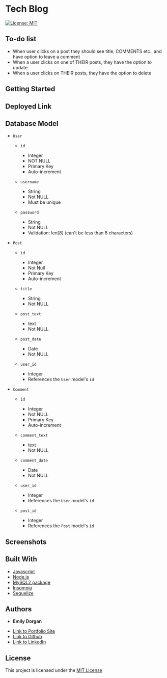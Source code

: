 # Tech Blog

[![License: MIT](https://img.shields.io/badge/License-MIT-yellow.svg)](https://opensource.org/licenses/MIT)

## To-do list

* When user clicks on a post they should see title, COMMENTS etc.. and have option to leave a comment
* When a user clicks on one of THEIR posts, they have the option to update
* When a user clicks on THEIR posts, they have the option to delete


## Getting Started

## Deployed Link

## Database Model

* `User`

    * `id`

        * Integer
        * NOT NULL
        * Primary Key
        * Auto-increment
    
    * `username`
        * String
        * Not NULL
        * Must be unique

    * `password`
        * String
        * Not NULL
        * Validation: len[8] (can't be less than 8 characters)

* `Post`
    * `id`
        * Integer
        * Not Null
        * Primary Key
        * Auto-increment
    
    * `title`
        * String
        * Not NULL
    
    * `post_text`
        * text
        * Not NULL
    
    * `post_date`
        * Date
        * Not NULL
    
    * `user_id`
        * Integer
        * References the `User` model's `id`

* `Comment`
    * `id`
        * Integer
        * Not NULL
        * Primary Key
        * Auto-increment
    
    * `comment_text`
        * text
        * Not NULL
    
    * `comment_date`
        * Date
        * Not NULL
    
    * `user_id`
        * Integer
        * References the `User` model's `id`

    * `post_id`
        * Integer
        * References the `Post` model's `id`

## Screenshots


## Built With

* [Javascript](https://developer.mozilla.org/en-US/docs/Web/JavaScript)
* [Node.js](https://nodejs.org/)
* [MySQL2 package](https://www.npmjs.com/package/mysql2)
* [Insomnia](https://insomnia.rest/)
* [Sequelize](https://sequelize.org/)


## Authors

* **Emily Dorgan** 

- [Link to Portfolio Site](https://emdorgan.github.io/updated-portfolio/)
- [Link to Github](https://github.com/emdorgan)
- [Link to LinkedIn](https://www.linkedin.com/in/emily-dorgan/)

## License

This project is licensed under the [MIT License](https://opensource.org/licenses/MIT)